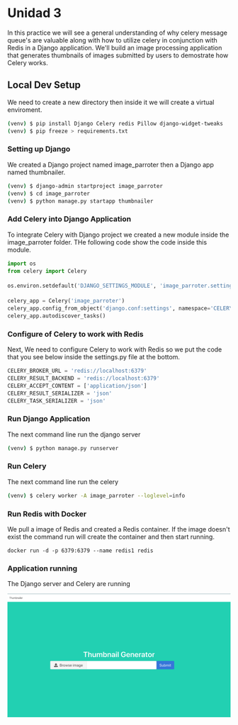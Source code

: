 # Unidad 3

In this practice we will see a general understanding of why celery message queue's are valuable along with how to utilize celery in conjunction with Redis in a Django application. We'll build an image processing application that generates thumbnails of images submitted by users to demostrate how Celery works.

## Local Dev Setup

We need to create a new directory then inside it we will create a virtual enviroment.

```zsh
(venv) $ pip install Django Celery redis Pillow django-widget-tweaks
(venv) $ pip freeze > requirements.txt
```

### Setting up Django

We created a Django project named image_parroter then a Django app named thumbnailer.

```zsh
(venv) $ django-admin startproject image_parroter
(venv) $ cd image_parroter
(venv) $ python manage.py startapp thumbnailer
```

### Add Celery into Django Application

To integrate Celery with Django project we created a new module inside the image_parroter folder. 
THe following code show the code inside this module.

```python
import os
from celery import Celery

os.environ.setdefault('DJANGO_SETTINGS_MODULE', 'image_parroter.settings')

celery_app = Celery('image_parroter')
celery_app.config_from_object('django.conf:settings', namespace='CELERY')
celery_app.autodiscover_tasks()
```

### Configure of Celery to work with Redis
Next, We need to configure Celery to work with Redis so we put the code that you see below inside the settings.py file at the bottom.

```python
CELERY_BROKER_URL = 'redis://localhost:6379'
CELERY_RESULT_BACKEND = 'redis://localhost:6379'
CELERY_ACCEPT_CONTENT = ['application/json']
CELERY_RESULT_SERIALIZER = 'json'
CELERY_TASK_SERIALIZER = 'json'
```
### Run Django Application
The next command line run the django server
```zsh
(venv) $ python manage.py runserver
```
### Run Celery
The next command line run the celery
```zsh
(venv) $ celery worker -A image_parroter --loglevel=info
```

### Run Redis with Docker
We pull a image of Redis and created a Redis container. If the image doesn't exist the command run will create the container and then start running.
```docker
docker run -d -p 6379:6379 --name redis1 redis
```

### Application running
The Django server and Celery are running

![Thumbnail](Thumbnail.png)
